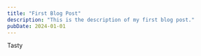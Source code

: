 ```yaml
---
title: "First Blog Post"
description: "This is the description of my first blog post."
pubDate: 2024-01-01
---
```

Tasty